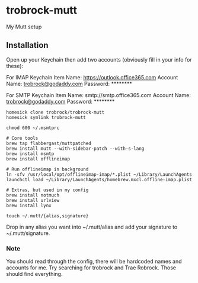 # trobrock-mutt

My Mutt setup

## Installation

Open up your Keychain then add two accounts (obviously fill in your info for these):

For IMAP
Keychain Item Name: https://outlook.office365.com
Account Name: trobrock@godaddy.com
Password: ********

For SMTP
Keychain Item Name: smtp://smtp.office365.com
Account Name: trobrock@godaddy.com
Password: ********

```
homesick clone trobrock/trobrock-mutt
homesick symlink trobrock-mutt

chmod 600 ~/.msmtprc

# Core tools
brew tap flabbergast/muttpatched
brew install mutt --with-sidebar-patch --with-s-lang
brew install msmtp
brew install offlineimap

# Run offlineimap in background
ln -sfv /usr/local/opt/offlineimap-imap/*.plist ~/Library/LaunchAgents
launchctl load ~/Library/LaunchAgents/homebrew.mxcl.offline-imap.plist

# Extras, but used in my config
brew install notmuch
brew install urlview
brew install lynx

touch ~/.mutt/{alias,signature}
```

Drop in any alias you want into ~/.mutt/alias and add your signature to ~/.mutt/signature.

### Note

You should read through the config, there will be hardcoded names and accounts for me. Try searching for trobrock and Trae Robrock. Those should find everything.
